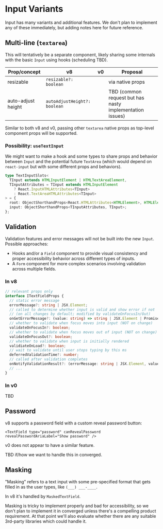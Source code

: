 # Input Variants

Input has many variants and additional features. We don't plan to implement any of these immediately, but adding notes here for future reference.

## Multi-line (`textarea`)

This will tentatively be a separate component, likely sharing some internals with the basic `Input` using hooks (scheduling TBD).

| Prop/concept       | v8                           | v0  | Proposal                                                 |
| ------------------ | ---------------------------- | --- | -------------------------------------------------------- |
| resizable          | `resizable?: boolean`        |     | via native props                                         |
| auto-adjust height | `autoAdjustHeight?: boolean` |     | TBD (common request but has nasty implementation issues) |

Similar to both v8 and v0, passing other `textarea` native props as top-level component props will be supported.

### Possibility: `useTextInput`

We might want to make a hook and some types to share props and behavior between `Input` and the potential future `TextArea` (which would depend on `react-input` but with some different props and behaviors).

```ts
type TextInputSlots<
  TInput extends HTMLInputElement | HTMLTextAreaElement,
  TInputAttributes = TInput extends HTMLInputElement
    ? React.InputHTMLAttributes<TInput>
    : React.TextAreaHTMLAttributes<TInput>
> = {
  root: ObjectShorthandProps<React.HTMLAttributes<HTMLElement>, HTMLElement>;
  input: ObjectShorthandProps<TInputAttributes, TInput>;
};
```

## Validation

Validation features and error messages will not be built into the new `Input`. Possible approaches:

- Hooks and/or a `Field` component to provide visual consistency and proper accessibility behavior across different types of inputs.
- A `Form` component for more complex scenarios involving validation across multiple fields.

### In v8

```ts
// relevant props only
interface ITextFieldProps {
  // static error message
  errorMessage?: string | JSX.Element;
  // called to determine whether input is valid and show error if not
  // (on all changes by default; modified by validateOnFocusIn/Out)
  onGetErrorMessage?: (value: string) => string | JSX.Element | PromiseLike<string | JSX.Element> | undefined;
  // whether to validate when focus moves into input (NOT on change)
  validateOnFocusIn?: boolean;
  // whether to validate when focus moves out of input (NOT on change)
  validateOnFocusOut?: boolean;
  // whether to validate when input is initially rendered
  validiateOnLoad?: boolean;
  // wait to validate until user stops typing by this ms
  deferredValidationTime?: number;
  // called after validation completes
  onNotifyValidationResult?: (errorMessage: string | JSX.Element, value: string | undefined) => void;
  // ...
}
```

### In v0

TBD

## Password

v8 supports a password field with a custom reveal password button:

```tsx
<TextField type="password" canRevealPassword revealPasswordAriaLabel="Show password" />
```

v0 does not appear to have a similar feature.

TBD if/how we want to handle this in converged.

## Masking

"Masking" refers to a text input with some pre-specified format that gets filled in as the user types, like `(___) ___-____`.

In v8 it's handled by `MaskedTextField`.

Masking is tricky to implement properly and bad for accessibility, so we don't plan to implement it in converged unless there's a compelling product requirement. At that point we'll also evaluate whether there are any suitable 3rd-party libraries which could handle it.
